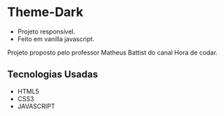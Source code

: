 # Theme-Dark
- Projeto responsível.
- Feito em vanilla javascript.

Projeto proposto pelo professor Matheus Battist do canal Hora de codar.

## Tecnologias Usadas
- HTML5
- CSS3
- JAVASCRIPT

